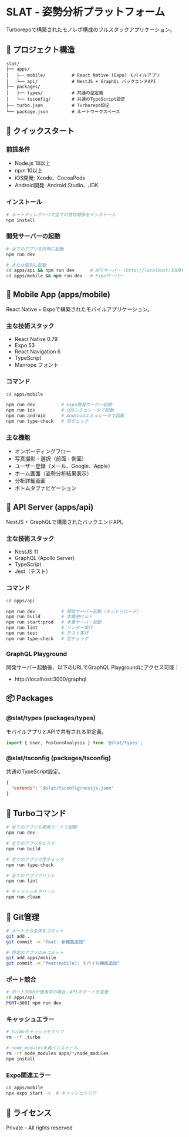 # SLAT - 姿勢分析プラットフォーム

Turborepoで構築されたモノレポ構成のフルスタックアプリケーション。

## 📁 プロジェクト構造

```
slat/
├── apps/
│   ├── mobile/          # React Native (Expo) モバイルアプリ
│   └── api/             # NestJS + GraphQL バックエンドAPI
├── packages/
│   ├── types/           # 共通の型定義
│   └── tsconfig/        # 共通のTypeScript設定
├── turbo.json           # Turborepo設定
└── package.json         # ルートワークスペース
```

## 🚀 クイックスタート

### 前提条件

- Node.js 18以上
- npm 10以上
- iOS開発: Xcode、CocoaPods
- Android開発: Android Studio、JDK

### インストール

```bash
# ルートディレクトリで全ての依存関係をインストール
npm install
```

### 開発サーバーの起動

```bash
# 全てのアプリを同時に起動
npm run dev

# または個別に起動
cd apps/api && npm run dev      # APIサーバー (http://localhost:3000)
cd apps/mobile && npm run dev   # Expoサーバー
```

## 📱 Mobile App (apps/mobile)

React Native + Expoで構築されたモバイルアプリケーション。

### 主な技術スタック

- React Native 0.79
- Expo 53
- React Navigation 6
- TypeScript
- Manrope フォント

### コマンド

```bash
cd apps/mobile

npm run dev          # Expo開発サーバー起動
npm run ios          # iOSシミュレータで起動
npm run android      # Androidエミュレータで起動
npm run type-check   # 型チェック
```

### 主な機能

- オンボーディングフロー
- 写真撮影・選択（前面・側面）
- ユーザー登録（メール、Google、Apple）
- ホーム画面（姿勢分析結果表示）
- 分析詳細画面
- ボトムタブナビゲーション

## 🔧 API Server (apps/api)

NestJS + GraphQLで構築されたバックエンドAPI。

### 主な技術スタック

- NestJS 11
- GraphQL (Apollo Server)
- TypeScript
- Jest（テスト）

### コマンド

```bash
cd apps/api

npm run dev          # 開発サーバー起動（ホットリロード）
npm run build        # 本番用ビルド
npm run start:prod   # 本番サーバー起動
npm run lint         # リンター実行
npm run test         # テスト実行
npm run type-check   # 型チェック
```

### GraphQL Playground

開発サーバー起動後、以下のURLでGraphQL Playgroundにアクセス可能：
- http://localhost:3000/graphql

## 📦 Packages

### @slat/types (packages/types)

モバイルアプリとAPIで共有される型定義。

```typescript
import { User, PostureAnalysis } from '@slat/types';
```

### @slat/tsconfig (packages/tsconfig)

共通のTypeScript設定。

```json
{
  "extends": "@slat/tsconfig/nestjs.json"
}
```

## 🔨 Turboコマンド

```bash
# 全てのアプリを開発モードで起動
npm run dev

# 全てのアプリをビルド
npm run build

# 全てのアプリで型チェック
npm run type-check

# 全てのアプリでリント
npm run lint

# キャッシュをクリーン
npm run clean
```

## 🌲 Git管理

```bash
# ルートから全体をコミット
git add .
git commit -m "feat: 新機能追加"

# 特定のアプリのみコミット
git add apps/mobile
git commit -m "feat(mobile): モバイル機能追加"
```

### ポート競合

```bash
# ポート3000が使用中の場合、APIのポートを変更
cd apps/api
PORT=3001 npm run dev
```

### キャッシュエラー

```bash
# Turboキャッシュをクリア
rm -rf .turbo

# node_modulesを再インストール
rm -rf node_modules apps/*/node_modules
npm install
```

### Expo関連エラー

```bash
cd apps/mobile
npx expo start -c  # キャッシュクリア
```

## 📄 ライセンス

Private - All rights reserved

